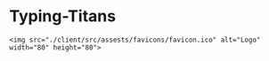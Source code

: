# Typing-Titans
    <img src="./client/src/assests/favicons/favicon.ico" alt="Logo" width="80" height="80">
